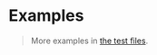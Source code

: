 # Examples

> More examples in [the test files](https://github.com/iterable-iterator/consume/tree/main/test/src).
